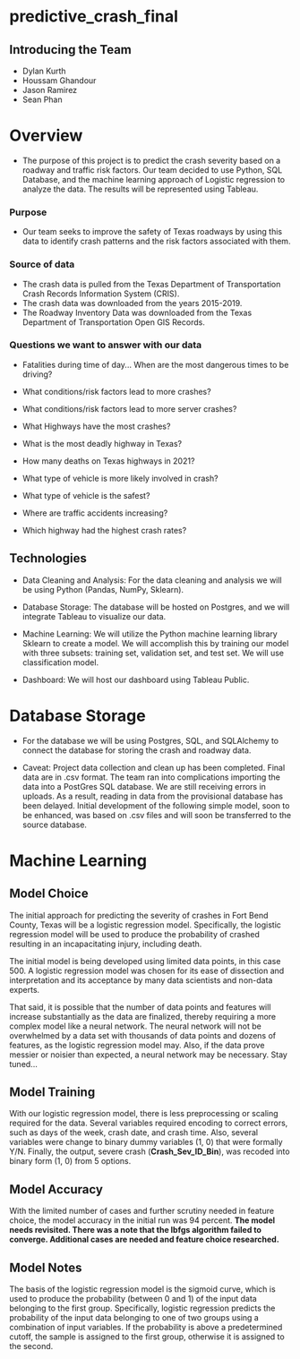 # predictive_crash_final

## Introducing the Team

- Dylan Kurth
- Houssam Ghandour
- Jason Ramirez
- Sean Phan

# Overview 
- The purpose of this project is to predict the crash severity based on a roadway and traffic risk factors. Our team decided to use Python, SQL Database, and the machine learning approach of Logistic regression to analyze the data. The results will be represented using Tableau. 

### Purpose

- Our team seeks to improve the safety of Texas roadways by using this data to identify crash patterns and the risk factors associated with them.

### Source of data

- The crash data is pulled from the Texas Department of Transportation Crash Records Information System (CRIS).
- The crash data was downloaded from the years 2015-2019.
- The Roadway Inventory Data was downloaded from the Texas Department of Transportation Open GIS Records. 

### Questions we want to answer with our data

- Fatalities during time of day... When are the most dangerous times to be driving?

- What conditions/risk factors lead to more crashes?

- What conditions/risk factors lead to more server crashes?

- What Highways have the most crashes?

- What is the most deadly highway in Texas?

- How many deaths on Texas highways in 2021?

- What type of vehicle is more likely involved in crash?

- What type of vehicle is the safest?

- Where are traffic accidents increasing?

- Which highway had the highest crash rates? 

## Technologies 

- Data Cleaning and Analysis: For the data cleaning and analysis we will be using Python (Pandas, NumPy, Sklearn).

- Database Storage: The database will be hosted on Postgres, and we will integrate Tableau to visualize our data.

- Machine Learning: We will utilize the Python machine learning library Sklearn to create a model. We will accomplish this by training our model with three subsets: training set, validation set, and test set. We will use classification model.

- Dashboard: We will host our dashboard using Tableau Public.

# Database Storage

- For the database we will be using Postgres, SQL, and SQLAlchemy to connect the database for storing the crash and roadway data.

- Caveat: Project data collection and clean up has been completed. Final data are in .csv format. The team ran into complications importing the data into a PostGres SQL database. We are still receiving errors in uploads. As a result, reading in data from the provisional database has been delayed. Initial development of the following simple model, soon to be enhanced, was based on .csv files and will soon be transferred to the source database.

# Machine Learning

## Model Choice

The initial approach for predicting the severity of crashes in Fort Bend County, Texas will be a logistic regression model. Specifically, the logistic regression model will be used to produce the probability of crashed resulting in an incapacitating injury, including death. 

The initial model is being developed using limited data points, in this case 500. A logistic regression model was chosen for its ease of dissection and interpretation and its acceptance by many data scientists and non-data experts.

That said, it is possible that the number of data points and features will increase substantially as the data are finalized, thereby requiring a more complex model like a neural network. The neural network will not be overwhelmed by a data set with thousands of data points and dozens of features, as the logistic regression model may. Also, if the data prove messier or noisier than expected, a neural network may be necessary.  Stay tuned...

## Model Training

With our logistic regression model, there is less preprocessing or scaling required for the data. Several variables required encoding to correct errors, such as days of the week, crash date, and crash time. Also, several variables were change to binary dummy variables (1, 0) that were formally Y/N. Finally, the output, severe crash (**Crash_Sev_ID_Bin**), was recoded into binary form (1, 0) from 5 options.  

## Model Accuracy 

With the limited number of cases and further scrutiny needed in feature choice, the model accuracy in the initial run was 94 percent.
**The model needs revisited. There was a note that the lbfgs algorithm failed to converge. Additional cases are needed and feature choice researched.** 

## Model Notes 

The basis of the logistic regression model is the sigmoid curve, which is used to produce the probability (between 0 and 1) of the input data belonging to the first group. Specifically, logistic regression predicts the probability of the input data belonging to one of two groups using a combination of input variables. If the probability is above a predetermined cutoff, the sample is assigned to the first group, otherwise it is assigned to the second.   

